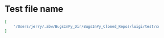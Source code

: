 # Test file name

```json
[
    "/Users/jerry/.abw/BugsInPy_Dir/BugsInPy_Cloned_Repos/luigi/test/contrib/redshift_test.py"
]
```
